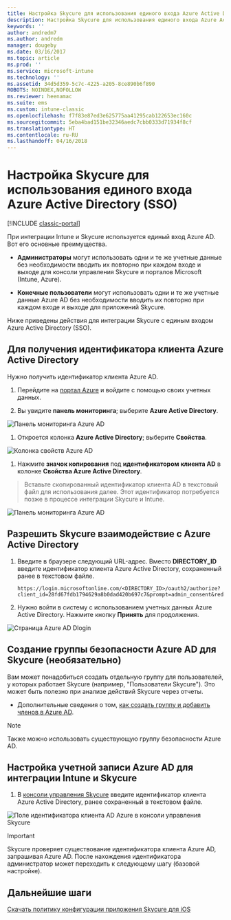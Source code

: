 ```yaml
---
title: Настройка Skycure для использования единого входа Azure Active Directory
description: Настройка Skycure для использования единого входа Azure Active Directory (SSO)
keywords: ''
author: andredm7
ms.author: andredm
manager: dougeby
ms.date: 03/16/2017
ms.topic: article
ms.prod: ''
ms.service: microsoft-intune
ms.technology: ''
ms.assetid: 34d5d359-5c7c-4225-a205-8ce890b6f890
ROBOTS: NOINDEX,NOFOLLOW
ms.reviewer: heenamac
ms.suite: ems
ms.custom: intune-classic
ms.openlocfilehash: f7f83e87ed3e625775aa41295cab122653ec160c
ms.sourcegitcommit: 5eba4bad151be32346aedc7cbb0333d71934f8cf
ms.translationtype: HT
ms.contentlocale: ru-RU
ms.lasthandoff: 04/16/2018
---
```

# <a name="configure-skycure-to-use-azure-active-directory-single-sign-on-sso"></a>Настройка Skycure для использования единого входа Azure Active Directory (SSO)

[!INCLUDE [classic-portal](../includes/classic-portal.md)]

При интеграции Intune и Skycure используется единый вход Azure AD. Вот его основные преимущества.

-   **Администраторы** могут использовать одни и те же учетные данные без необходимости вводить их повторно при каждом входе и выходе для консоли управления Skycure и порталов Microsoft (Intune, Azure).

-   **Конечные пользователи** могут использовать одни и те же учетные данные Azure AD без необходимости вводить их повторно при каждом входе и выходе для приложений Skycure.

Ниже приведены действия для интеграции Skycure с единым входом Azure Active Directory (SSO).

## <a name="to-retrieve-the-azure-active-directory-tenant-id"></a>Для получения идентификатора клиента Azure Active Directory

Нужно получить идентификатор клиента Azure AD.

1.  Перейдите на [портал Azure](https://portal.azure.com/) и войдите с помощью своих учетных данных.

2.  Вы увидите **панель мониторинга**; выберите **Azure Active Directory**.

![Панель мониторинга Azure AD](../media/mtp/skycure-sso-1.png)

1.  Откроется колонка **Azure Active Directory**; выберите **Свойства**.

![Колонка свойств Azure AD](../media/mtp/skycure-sso-2.png)

1.  Нажмите **значок копирования** под **идентификатором клиента AD** в колонке **Свойства Azure Active Directory**.

> Вставьте скопированный идентификатор клиента AD в текстовый файл для использования далее. Этот идентификатор потребуется позже в процессе интеграции Skycure и Intune.

![Панель мониторинга Azure AD](../media/mtp/skycure-sso-3.png)

## <a name="allow-skycure-to-communicate-with-azure-active-directory"></a>Разрешить Skycure взаимодействие с Azure Active Directory

1.  Введите в браузере следующий URL-адрес. Вместо **DIRECTORY_ID** введите идентификатор клиента Azure Active Directory, сохраненный ранее в текстовом файле.

        https://login.microsoftonline.com/<DIRECTORY_ID>/oauth2/authorize?client_id=28fd67fdb1794629a8b0dad420b697c7&prompt=admin_consent&redirect_uri=https%3A%2F%2Fmc.skycure.com%2Fapi%2Fexternal%2Fmdm%2Faad_app_consent%2Fmanagement_callback&response_type=code

2.  Нужно войти в систему с использованием учетных данных Azure Active Directory. Нажмите кнопку **Принять** для продолжения.

![Страница Azure AD Dlogin](../media/mtp/skycure-sso-4.png)

## <a name="create-an-azure-ad-security-group-for-skycure-optional"></a>Создание группы безопасности Azure AD для Skycure (необязательно)

Вам может понадобиться создать отдельную группу для пользователей, у которых работает Skycure (например, "Пользователи Skycure"). Это может быть полезно при анализе действий Skycure через отчеты.

-   Дополнительные сведения о том, [как создать группу и добавить членов в Azure AD](https://docs.microsoft.com/azure/active-directory/active-directory-groups-create-azure-portal).

> [!NOTE] 
> Также можно использовать существующую группу безопасности Azure AD.

## <a name="configure-the-azure-ad-account-to-integrate-intune-with-skycure"></a>Настройка учетной записи Azure AD для интеграции Intune и Skycure

1.  В [консоли управления Skycure](https://aad.skycure.com/) введите идентификатор клиента Azure Active Directory, ранее сохраненный в текстовом файле.

![Поле идентификатора клиента AD Azure в консоли управления Skycure](../media/mtp/skycure-sso-5.png)

> [!IMPORTANT] 
> Skycure проверяет существование идентификатора клиента Azure AD, запрашивая Azure AD. После нахождения идентификатора администратор может переходить к следующему шагу (базовой настройке).

## <a name="next-steps"></a>Дальнейшие шаги

[Скачать политику конфигурации приложения Skycure для iOS](/intune-classic/deploy-use/download-skycure-ios-app-configuration-policy)
